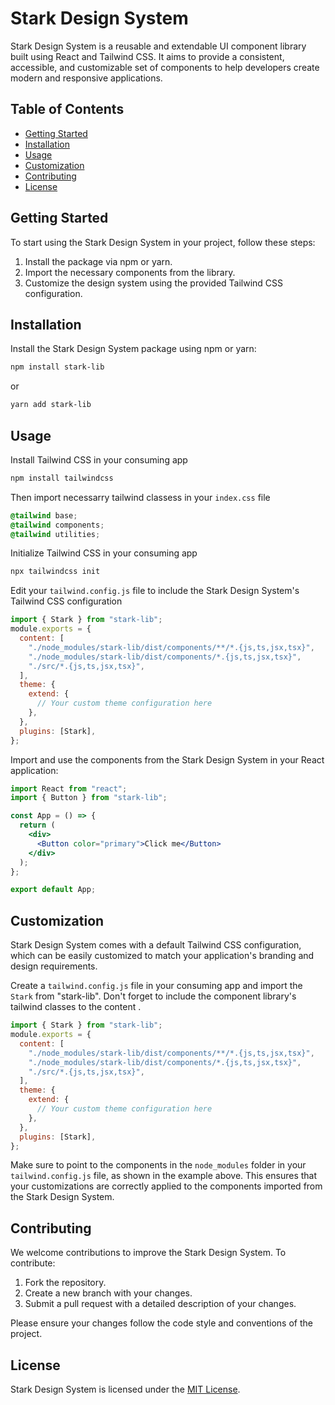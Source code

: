 # Stark Design System

Stark Design System is a reusable and extendable UI component library built using React and Tailwind CSS. It aims to provide a consistent, accessible, and customizable set of components to help developers create modern and responsive applications.

## Table of Contents

- [Getting Started](#getting-started)
- [Installation](#installation)
- [Usage](#usage)
- [Customization](#customization)
- [Contributing](#contributing)
- [License](#license)

## Getting Started

To start using the Stark Design System in your project, follow these steps:

1. Install the package via npm or yarn.
2. Import the necessary components from the library.
3. Customize the design system using the provided Tailwind CSS configuration.

## Installation

Install the Stark Design System package using npm or yarn:

```bash
npm install stark-lib
```

or

```bash
yarn add stark-lib
```

## Usage

Install Tailwind CSS in your consuming app

```bash
npm install tailwindcss
```

Then import necessarry tailwind classess in your `index.css` file

```css
@tailwind base;
@tailwind components;
@tailwind utilities;
```

Initialize Tailwind CSS in your consuming app

```bash
npx tailwindcss init
```

Edit your `tailwind.config.js` file to include the Stark Design System's Tailwind CSS configuration

```js
import { Stark } from "stark-lib";
module.exports = {
  content: [
    "./node_modules/stark-lib/dist/components/**/*.{js,ts,jsx,tsx}",
    "./node_modules/stark-lib/dist/components/*.{js,ts,jsx,tsx}",
    "./src/*.{js,ts,jsx,tsx}",
  ],
  theme: {
    extend: {
      // Your custom theme configuration here
    },
  },
  plugins: [Stark],
};
```

Import and use the components from the Stark Design System in your React application:

```jsx
import React from "react";
import { Button } from "stark-lib";

const App = () => {
  return (
    <div>
      <Button color="primary">Click me</Button>
    </div>
  );
};

export default App;
```

## Customization

Stark Design System comes with a default Tailwind CSS configuration, which can be easily customized to match your application's branding and design requirements.

Create a `tailwind.config.js` file in your consuming app and import the `Stark` from "stark-lib". Don't forget to include the component library's tailwind classes to the content .

```js
import { Stark } from "stark-lib";
module.exports = {
  content: [
    "./node_modules/stark-lib/dist/components/**/*.{js,ts,jsx,tsx}",
    "./node_modules/stark-lib/dist/components/*.{js,ts,jsx,tsx}",
    "./src/*.{js,ts,jsx,tsx}",
  ],
  theme: {
    extend: {
      // Your custom theme configuration here
    },
  },
  plugins: [Stark],
};
```

Make sure to point to the components in the `node_modules` folder in your `tailwind.config.js` file, as shown in the example above. This ensures that your customizations are correctly applied to the components imported from the Stark Design System.

## Contributing

We welcome contributions to improve the Stark Design System. To contribute:

1. Fork the repository.
2. Create a new branch with your changes.
3. Submit a pull request with a detailed description of your changes.

Please ensure your changes follow the code style and conventions of the project.

## License

Stark Design System is licensed under the [MIT License](LICENSE).
